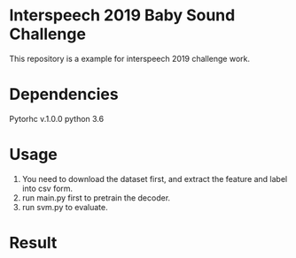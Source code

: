 # Interspeech 2019 Baby Sound Challenge
This repository is a example for interspeech 2019 challenge work.

# Dependencies
Pytorhc v.1.0.0
python 3.6

# Usage
1. You need to download the dataset first, and extract the feature and label into csv form.
2. run main.py first to pretrain the decoder.
3. run svm.py to evaluate.

# Result
